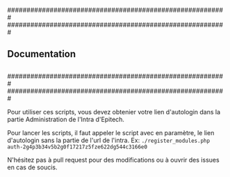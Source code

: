 #########################################################
#########################################################
##                                                     ##
##                      Documentation                  ##
##                                                     ##
#########################################################
#########################################################

Pour utiliser ces scripts, vous devez obtenier votre lien d'autologin dans la partie Administration de l'Intra d'Epitech.

Pour lancer les scripts, il faut appeler le script avec en paramètre, le lien d'autologin sans la partie de l'url de l'intra.
    Ex: ```./register_modules.php auth-2g4p3b34v5b2g0f17217z5fze622dg544c3166e0```

N'hésitez pas à pull request pour des modifications ou à ouvrir des issues en cas de soucis.
